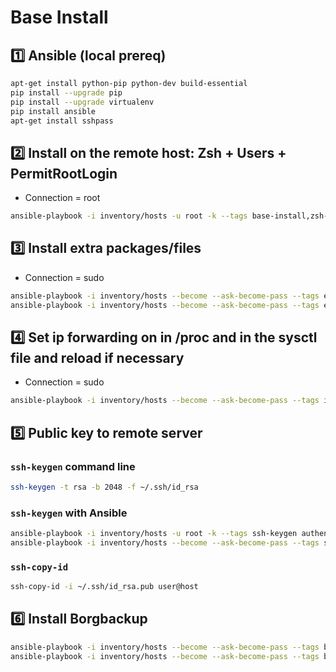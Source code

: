 # Base Install


## :one: Ansible (local prereq)

```bash
apt-get install python-pip python-dev build-essential
pip install --upgrade pip
pip install --upgrade virtualenv
pip install ansible
apt-get install sshpass
```


## :two: Install on the remote host: Zsh + Users + PermitRootLogin

- Connection = root

```bash
ansible-playbook -i inventory/hosts -u root -k --tags base-install,zsh-install,users-add,permitrootlogin base_install.yml
```


## :three: Install extra packages/files

- Connection = sudo

```bash
ansible-playbook -i inventory/hosts --become --ask-become-pass --tags extra-packages base_install.yml
ansible-playbook -i inventory/hosts --become --ask-become-pass --tags extra-files base_install.yml
```


## :four: Set ip forwarding on in /proc and in the sysctl file and reload if necessary

- Connection = sudo

```bash
ansible-playbook -i inventory/hosts --become --ask-become-pass --tags ip-forwarding base_install.yml
```


## :five: Public key to remote server

### `ssh-keygen` command line

```bash
ssh-keygen -t rsa -b 2048 -f ~/.ssh/id_rsa
```

### `ssh-keygen` with Ansible

```bash
ansible-playbook -i inventory/hosts -u root -k --tags ssh-keygen authentication_install.yml
ansible-playbook -i inventory/hosts --become --ask-become-pass --tags ssh-keygen authentication_install.yml
```

### `ssh-copy-id`

```bash
ssh-copy-id -i ~/.ssh/id_rsa.pub user@host
```


## :six: Install Borgbackup

```bash
ansible-playbook -i inventory/hosts --become --ask-become-pass --tags borg_install borgbackup_install.yml
ansible-playbook -i inventory/hosts --become --ask-become-pass --tags borg_cron borgbackup_install.yml
```
